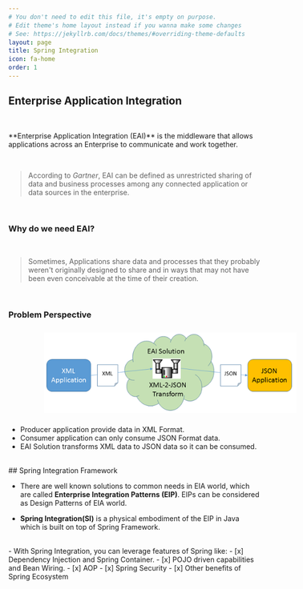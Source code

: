 ```yaml
---
# You don't need to edit this file, it's empty on purpose.
# Edit theme's home layout instead if you wanna make some changes
# See: https://jekyllrb.com/docs/themes/#overriding-theme-defaults
layout: page
title: Spring Integration
icon: fa-home
order: 1
---
```


## Enterprise Application Integration

<br>
<p>
**Enterprise Application Integration (EAI)** is the middleware that allows applications across an Enterprise to communicate and work together.
</p>
<br>
<blockquote>
  <p>According to <em>Gartner</em>, EAI can be defined as unrestricted sharing of data and business processes among any connected application or data sources in the enterprise.
</p>
</blockquote>
<br>

  
### Why do we need EAI?
<br>
<blockquote>
  <p>Sometimes, Applications share data and processes that they probably weren't originally designed to share and in ways that may not have been even conceivable at the time of their creation.
</p>
</blockquote>
<br>

### Problem Perspective
<img src="./imgs/Picture1.png" style="display: block; padding: 2% 0% 2% 14%;"/>

- Producer application provide data in XML Format.
- Consumer application can only consume JSON Format data.
- EAI Solution transforms XML data to JSON data so it can be consumed.
  
<br>  
## Spring Integration Framework
  
<br>
  
- There are well known solutions to common needs in EIA world, which are called **Enterprise Integration Patterns (EIP)**. EIPs can be considered as Design Patterns of EIA world.

- **Spring Integration(SI)** is a physical embodiment of the EIP in Java which is built on top of Spring Framework.

<br>
- With Spring Integration, you can leverage features of Spring like:
	- [x] Dependency Injection and Spring Container.
	- [x] POJO driven capabilities and Bean Wiring.
	- [x] AOP
	- [x] Spring Security
	- [x] Other benefits of Spring Ecosystem